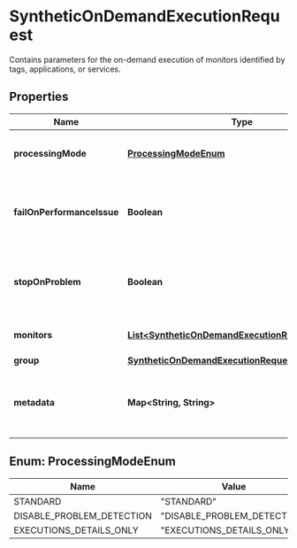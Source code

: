

# SyntheticOnDemandExecutionRequest

Contains parameters for the on-demand execution of monitors identified by tags, applications, or services.

## Properties

| Name | Type | Description | Notes |
|------------ | ------------- | ------------- | -------------|
|**processingMode** | [**ProcessingModeEnum**](#ProcessingModeEnum) | The execution&#39;s processing mode |  [optional] |
|**failOnPerformanceIssue** | **Boolean** | If true, the status will be FAILED in case of performance issue. |  [optional] |
|**stopOnProblem** | **Boolean** | If true, no executions will be scheduled if a problem occurs. |  [optional] |
|**monitors** | [**List&lt;SyntheticOnDemandExecutionRequestMonitor&gt;**](SyntheticOnDemandExecutionRequestMonitor.md) | List of monitors to be triggered. |  [optional] |
|**group** | [**SyntheticOnDemandExecutionRequestGroup**](SyntheticOnDemandExecutionRequestGroup.md) |  |  [optional] |
|**metadata** | **Map&lt;String, String&gt;** | String to string map of metadata properties for execution |  [optional] |



## Enum: ProcessingModeEnum

| Name | Value |
|---- | -----|
| STANDARD | &quot;STANDARD&quot; |
| DISABLE_PROBLEM_DETECTION | &quot;DISABLE_PROBLEM_DETECTION&quot; |
| EXECUTIONS_DETAILS_ONLY | &quot;EXECUTIONS_DETAILS_ONLY&quot; |



